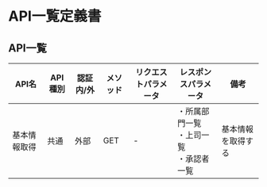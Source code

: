 # API一覧定義書

## API一覧

| API名        | API種別 | 認証内/外 | メソッド | リクエストパラメータ | レスポンスパラメータ                           | 備考               |
| ------------ | ------- | --------- | -------- | -------------------- | ---------------------------------------------- | ------------------ |
| 基本情報取得 | 共通    | 外部      | GET      | -                    | ・所属部門一覧 <br>・上司一覧 <br>・承認者一覧 | 基本情報を取得する |